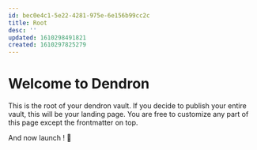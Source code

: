 ```yaml
---
id: bec0e4c1-5e22-4281-975e-6e156b99cc2c
title: Root
desc: ''
updated: 1610298491821
created: 1610297825279
---
```

# Welcome to Dendron

This is the root of your dendron vault. If you decide to publish your entire vault, this will be your landing page. You are free to customize any part of this page except the frontmatter on top. 

And now launch ! 🚀